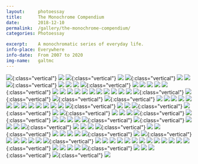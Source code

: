```yaml
---
layout:		photoessay
title:		The Monochrome Compendium
date:		2018-12-10
permalink: 	/gallery/the-monochrome-compendium/
categories:	Photoessay

excerpt: 	A monochromatic series of everyday life.
info-place: Everywhere
info-date:	From 2007 to 2020
img-name:	galtmc
---
```


<div class="gallery-{{ page.layout }}" markdown="1">

![]({{site.url}}/assets{{page.permalink}}{{page.img-name}}109.jpg){:class="vertical"}
![]({{site.url}}/assets{{page.permalink}}{{page.img-name}}108.jpg)
![]({{site.url}}/assets{{page.permalink}}{{page.img-name}}107.jpg){:class="vertical"}
![]({{site.url}}/assets{{page.permalink}}{{page.img-name}}106.jpg)
![]({{site.url}}/assets{{page.permalink}}{{page.img-name}}105.jpg){:class="vertical"}
![]({{site.url}}/assets{{page.permalink}}{{page.img-name}}104.jpg)
![]({{site.url}}/assets{{page.permalink}}{{page.img-name}}103.jpg)
![]({{site.url}}/assets{{page.permalink}}{{page.img-name}}102.jpg){:class="vertical"}
![]({{site.url}}/assets{{page.permalink}}{{page.img-name}}101.jpg)
![]({{site.url}}/assets{{page.permalink}}{{page.img-name}}100.jpg)
![]({{site.url}}/assets{{page.permalink}}{{page.img-name}}99.jpg)
![]({{site.url}}/assets{{page.permalink}}{{page.img-name}}98.jpg){:class="vertical"}
![]({{site.url}}/assets{{page.permalink}}{{page.img-name}}97.jpg)
![]({{site.url}}/assets{{page.permalink}}{{page.img-name}}96.jpg)
![]({{site.url}}/assets{{page.permalink}}{{page.img-name}}95.jpg)
![]({{site.url}}/assets{{page.permalink}}{{page.img-name}}94.jpg)
![]({{site.url}}/assets{{page.permalink}}{{page.img-name}}93.jpg){:class="vertical"}
![]({{site.url}}/assets{{page.permalink}}{{page.img-name}}92.jpg)
![]({{site.url}}/assets{{page.permalink}}{{page.img-name}}91.jpg)
![]({{site.url}}/assets{{page.permalink}}{{page.img-name}}90.jpg)
![]({{site.url}}/assets{{page.permalink}}{{page.img-name}}89.jpg)
![]({{site.url}}/assets{{page.permalink}}{{page.img-name}}88.jpg)
![]({{site.url}}/assets{{page.permalink}}{{page.img-name}}87.jpg)
![]({{site.url}}/assets{{page.permalink}}{{page.img-name}}86.jpg)
![]({{site.url}}/assets{{page.permalink}}{{page.img-name}}85.jpg)
![]({{site.url}}/assets{{page.permalink}}{{page.img-name}}84.jpg)
![]({{site.url}}/assets{{page.permalink}}{{page.img-name}}83.jpg)
![]({{site.url}}/assets{{page.permalink}}{{page.img-name}}82.jpg)
![]({{site.url}}/assets{{page.permalink}}{{page.img-name}}81.jpg){:class="vertical"}
![]({{site.url}}/assets{{page.permalink}}{{page.img-name}}80.jpg){:class="vertical"}
![]({{site.url}}/assets{{page.permalink}}{{page.img-name}}79.jpg){:class="vertical"}
![]({{site.url}}/assets{{page.permalink}}{{page.img-name}}78.jpg){:class="vertical"}
![]({{site.url}}/assets{{page.permalink}}{{page.img-name}}77.jpg)
![]({{site.url}}/assets{{page.permalink}}{{page.img-name}}76.jpg)
![]({{site.url}}/assets{{page.permalink}}{{page.img-name}}75.jpg)
![]({{site.url}}/assets{{page.permalink}}{{page.img-name}}74.jpg)
![]({{site.url}}/assets{{page.permalink}}{{page.img-name}}73.jpg)
![]({{site.url}}/assets{{page.permalink}}{{page.img-name}}72.jpg)
![]({{site.url}}/assets{{page.permalink}}{{page.img-name}}71.jpg)
![]({{site.url}}/assets{{page.permalink}}{{page.img-name}}70.jpg)
![]({{site.url}}/assets{{page.permalink}}{{page.img-name}}69.jpg)
![]({{site.url}}/assets{{page.permalink}}{{page.img-name}}68.jpg)
![]({{site.url}}/assets{{page.permalink}}{{page.img-name}}67.jpg)
![]({{site.url}}/assets{{page.permalink}}{{page.img-name}}66.jpg)
![]({{site.url}}/assets{{page.permalink}}{{page.img-name}}65.jpg)
![]({{site.url}}/assets{{page.permalink}}{{page.img-name}}64.jpg){:class="vertical"}
![]({{site.url}}/assets{{page.permalink}}{{page.img-name}}63.jpg)
![]({{site.url}}/assets{{page.permalink}}{{page.img-name}}62.jpg)
![]({{site.url}}/assets{{page.permalink}}{{page.img-name}}61.jpg){:class="vertical"}
![]({{site.url}}/assets{{page.permalink}}{{page.img-name}}60.jpg){:class="vertical"}
![]({{site.url}}/assets{{page.permalink}}{{page.img-name}}59.jpg)
![]({{site.url}}/assets{{page.permalink}}{{page.img-name}}58.jpg){:class="vertical"}
![]({{site.url}}/assets{{page.permalink}}{{page.img-name}}57.jpg)
![]({{site.url}}/assets{{page.permalink}}{{page.img-name}}56.jpg)
![]({{site.url}}/assets{{page.permalink}}{{page.img-name}}55.jpg)
![]({{site.url}}/assets{{page.permalink}}{{page.img-name}}54.jpg){:class="vertical"}
![]({{site.url}}/assets{{page.permalink}}{{page.img-name}}53.jpg){:class="vertical"}
![]({{site.url}}/assets{{page.permalink}}{{page.img-name}}52.jpg)
![]({{site.url}}/assets{{page.permalink}}{{page.img-name}}51.jpg)
![]({{site.url}}/assets{{page.permalink}}{{page.img-name}}50.jpg)
![]({{site.url}}/assets{{page.permalink}}{{page.img-name}}49.jpg)
![]({{site.url}}/assets{{page.permalink}}{{page.img-name}}48.jpg){:class="vertical"}
![]({{site.url}}/assets{{page.permalink}}{{page.img-name}}47.jpg){:class="vertical"}
![]({{site.url}}/assets{{page.permalink}}{{page.img-name}}46.jpg)
![]({{site.url}}/assets{{page.permalink}}{{page.img-name}}45.jpg)
![]({{site.url}}/assets{{page.permalink}}{{page.img-name}}44.jpg)
![]({{site.url}}/assets{{page.permalink}}{{page.img-name}}43.jpg){:class="vertical"}
![]({{site.url}}/assets{{page.permalink}}{{page.img-name}}42.jpg)
![]({{site.url}}/assets{{page.permalink}}{{page.img-name}}41.jpg)
![]({{site.url}}/assets{{page.permalink}}{{page.img-name}}40.jpg)
![]({{site.url}}/assets{{page.permalink}}{{page.img-name}}39.jpg){:class="vertical"}
![]({{site.url}}/assets{{page.permalink}}{{page.img-name}}38.jpg)
![]({{site.url}}/assets{{page.permalink}}{{page.img-name}}37.jpg){:class="vertical"}
![]({{site.url}}/assets{{page.permalink}}{{page.img-name}}36.jpg)
![]({{site.url}}/assets{{page.permalink}}{{page.img-name}}35.jpg)
![]({{site.url}}/assets{{page.permalink}}{{page.img-name}}34.jpg)
![]({{site.url}}/assets{{page.permalink}}{{page.img-name}}33.jpg)
![]({{site.url}}/assets{{page.permalink}}{{page.img-name}}32.jpg){:class="vertical"}
![]({{site.url}}/assets{{page.permalink}}{{page.img-name}}31.jpg)
![]({{site.url}}/assets{{page.permalink}}{{page.img-name}}30.jpg){:class="vertical"}
![]({{site.url}}/assets{{page.permalink}}{{page.img-name}}29.jpg)
![]({{site.url}}/assets{{page.permalink}}{{page.img-name}}28.jpg)
![]({{site.url}}/assets{{page.permalink}}{{page.img-name}}27.jpg)
![]({{site.url}}/assets{{page.permalink}}{{page.img-name}}26.jpg)
![]({{site.url}}/assets{{page.permalink}}{{page.img-name}}25.jpg)
![]({{site.url}}/assets{{page.permalink}}{{page.img-name}}24.jpg){:class="vertical"}
![]({{site.url}}/assets{{page.permalink}}{{page.img-name}}23.jpg)
![]({{site.url}}/assets{{page.permalink}}{{page.img-name}}22.jpg)
![]({{site.url}}/assets{{page.permalink}}{{page.img-name}}21.jpg)
![]({{site.url}}/assets{{page.permalink}}{{page.img-name}}20.jpg)
![]({{site.url}}/assets{{page.permalink}}{{page.img-name}}19.jpg)
![]({{site.url}}/assets{{page.permalink}}{{page.img-name}}18.jpg)
![]({{site.url}}/assets{{page.permalink}}{{page.img-name}}17.jpg)
![]({{site.url}}/assets{{page.permalink}}{{page.img-name}}16.jpg)
![]({{site.url}}/assets{{page.permalink}}{{page.img-name}}15.jpg)
![]({{site.url}}/assets{{page.permalink}}{{page.img-name}}14.jpg)
![]({{site.url}}/assets{{page.permalink}}{{page.img-name}}13.jpg)
![]({{site.url}}/assets{{page.permalink}}{{page.img-name}}12.jpg)
![]({{site.url}}/assets{{page.permalink}}{{page.img-name}}11.jpg){:class="vertical"}
![]({{site.url}}/assets{{page.permalink}}{{page.img-name}}10.jpg)
![]({{site.url}}/assets{{page.permalink}}{{page.img-name}}09.jpg)
![]({{site.url}}/assets{{page.permalink}}{{page.img-name}}08.jpg)
![]({{site.url}}/assets{{page.permalink}}{{page.img-name}}07.jpg)
![]({{site.url}}/assets{{page.permalink}}{{page.img-name}}06.jpg){:class="vertical"}
![]({{site.url}}/assets{{page.permalink}}{{page.img-name}}05.jpg)
![]({{site.url}}/assets{{page.permalink}}{{page.img-name}}04.jpg)
![]({{site.url}}/assets{{page.permalink}}{{page.img-name}}03.jpg){:class="vertical"}
![]({{site.url}}/assets{{page.permalink}}{{page.img-name}}02.jpg){:class="vertical"}
![]({{site.url}}/assets{{page.permalink}}{{page.img-name}}01.jpg)

</div>
